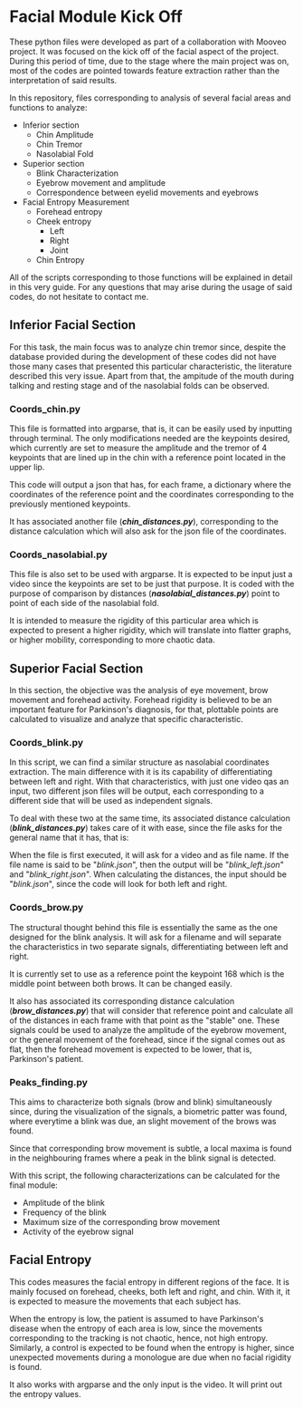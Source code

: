 # Facial Module Kick Off

These python files were developed as part of a collaboration with Mooveo project. It was focused on the kick off of the 
facial aspect of the project. During this period of time, due to the stage where the main project was on, most of the 
codes are pointed towards feature extraction rather than the interpretation of said results. 

In this repository, files corresponding to analysis of several facial areas and functions to analyze:

- Inferior section
  * Chin Amplitude
  * Chin Tremor
  * Nasolabial Fold
- Superior section
  * Blink Characterization
  * Eyebrow movement and amplitude
  * Correspondence between eyelid movements and eyebrows
- Facial Entropy Measurement
  * Forehead entropy
  * Cheek entropy
    * Left
    * Right
    * Joint
  * Chin Entropy

All of the scripts corresponding to those functions will be explained in detail in this very guide. For any questions 
that may arise during the usage of said codes, do not hesitate to contact me. 

## Inferior Facial Section

For this task, the main focus was to analyze chin tremor since, despite the database provided during the development of 
these codes did not have those many cases that presented this particular characteristic, the literature described this
very issue. Apart from that, the ampitude of the mouth during talking and resting stage and of the nasolabial folds can
be observed.

### Coords_chin.py

This file is formatted into argparse, that is, it can be easily used by inputting through terminal. The only modifications 
needed are the keypoints desired, which currently are set to measure the amplitude and the tremor of 4 keypoints that are 
lined up in the chin with a reference point located in the upper lip. 

This code will output a json that has, for each frame, a dictionary where the coordinates of the reference point and the
coordinates corresponding to the previously mentioned keypoints. 

It has associated another file (**_chin_distances.py_**), corresponding to the distance calculation which will also ask 
for the json file of the coordinates. 

### Coords_nasolabial.py

This file is also set to be used with argparse. It is expected to be input just a video since the keypoints are set to be
just that purpose. It is coded with the purpose of comparison by distances (**_nasolabial_distances.py_**) point to 
point of each side of the nasolabial fold.

It is intended to measure the rigidity of this particular area which is expected to present a higher rigidity, which will
translate into flatter graphs, or higher mobility, corresponding to more chaotic data. 

## Superior Facial Section

In this section, the objective was the analysis of eye movement, brow movement and forehead activity. Forehead rigidity
is believed to be an important feature for Parkinson's diagnosis, for that, plottable points are calculated to visualize
and analyze that specific characteristic. 

### Coords_blink.py

In this script, we can find a similar structure as nasolabial coordinates extraction. The main difference with it is its
capability of differentiating between left and right. With that characteristics, with just one video qas an input, two 
different json files will be output, each corresponding to a different side that will be used as independent signals.

To deal with these two at the same time, its associated distance calculation (_**blink_distances.py**_) takes care of it with ease, since the file 
asks for the general name that it has, that is:

When the file is first executed, it will ask for a video and as file name. If the file name is said to be "_blink.json_",
then the output will be "_blink_left.json_" and "_blink_right.json_". When calculating the distances, the input should be
"_blink.json_", since the code will look for both left and right. 


### Coords_brow.py

The structural thought behind this file is essentially the same as the one designed for the blink analysis. It will ask 
for a filename and will separate the characteristics in two separate signals, differentiating between left and right. 

It is currently set to use as a reference point the keypoint 168 which is the middle point between both brows. It can be
changed easily. 

It also has associated its corresponding distance calculation (_**brow_distances.py**_) that will consider that reference 
point and calculate all of the distances in each frame with that point as the "stable" one. These signals could be used
to analyze the amplitude of the eyebrow movement, or the general movement of the forehead, since if the signal comes out
as flat, then the forehead movement is expected to be lower, that is, Parkinson's patient.

### Peaks_finding.py

This aims to characterize both signals (brow and blink) simultaneously since, during the visualization of the signals, a
biometric patter was found, where everytime a blink was due, an slight movement of the brows was found.

Since that corresponding brow movement is subtle, a local maxima is found in the neighbouring frames where a peak in the
blink signal is detected. 

With this script, the following characterizations can be calculated for the final module:

- Amplitude of the blink
- Frequency of the blink
- Maximum size of the corresponding brow movement
- Activity of the eyebrow signal

## Facial Entropy

This codes measures the facial entropy in different regions of the face. It is mainly focused on forehead, cheeks, both
left and right, and chin. With it, it is expected to measure the movements that each subject has.

When the entropy is low, the patient is assumed to have Parkinson's disease when the entropy of each area is low, since
the movements corresponding to the tracking is not chaotic, hence, not high entropy. Similarly, a control is expected to
be found when the entropy is higher, since unexpected movements during a monologue are due when no facial rigidity is 
found. 

It also works with argparse and the only input is the video. It will print out the entropy values. 
